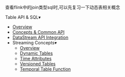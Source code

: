 查看flink中的join类型sql时,可以先复习一下动态表相关概念



Table API & SQL▾

- [Overview](https://nightlies.apache.org/flink/flink-docs-master/docs/dev/table/overview/)
- [Concepts & Common API](https://nightlies.apache.org/flink/flink-docs-master/docs/dev/table/common/)
- [DataStream API Integration](https://nightlies.apache.org/flink/flink-docs-master/docs/dev/table/data_stream_api/)
- Streaming Concepts▾
  - [Overview](https://nightlies.apache.org/flink/flink-docs-master/docs/dev/table/concepts/overview/)
  - [Dynamic Tables](https://nightlies.apache.org/flink/flink-docs-master/docs/dev/table/concepts/dynamic_tables/)
  - [Time Attributes](https://nightlies.apache.org/flink/flink-docs-master/docs/dev/table/concepts/time_attributes/)
  - [Versioned Tables](https://nightlies.apache.org/flink/flink-docs-master/docs/dev/table/concepts/versioned_tables/)
  - [Temporal Table Function](https://nightlies.apache.org/flink/flink-docs-master/docs/dev/table/concepts/temporal_table_function/)